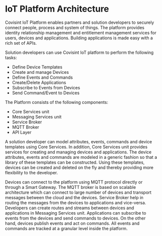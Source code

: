 # IoT Platform Architecture

Covisint IoT Platform enables partners and solution developers to securely connect people, process and system of things. The platform provides identity relationship management and entitlement management services for users, devices and applications. Building applications is made easy with a rich set of APIs.

Solution developers can use Covisint IoT platform to perform the following tasks:
* Define Device Templates
* Create and manage Devices
* Define Events and Commands
* Create/Delete Applications
* Subscribe to Events from Devices
* Send Command/Event to Devices


The Platform consists of the following components:
* Core Services unit
* Messaging Services unit
* Service Broker
* MQTT Broker
* API Layer

A solution developer can model attributes, events, commands and device templates using Core Services. In addition, Core Services unit provides services for creating and managing devices and applications. The device attributes, events and commands are modeled in a generic fashion so that a library of these templates can be constructed. Using these templates, devices can be created and deleted on the fly and thereby providing more flexibility to the developer.

Devices can connect to the platform using MQTT protocol directly or through a Smart Gateway. The MQTT broker is based on scalable architecture which can connect to large number of devices and transport messages between the cloud and the devices. Service Broker help in routing the messages from the devices to applications and vice-versa. Developers can create routes and streams between devices and applications in Messaging Services unit. Applications can subscribe to events from the devices and send commands to devices. On the other hand, devices publish events and act on commands. All events and commands are tracked at a granular level inside the platform.

